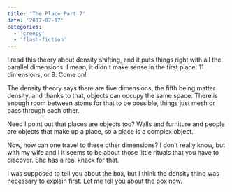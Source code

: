 ```yaml
---
title: 'The Place Part 7'
date: '2017-07-17'
categories:
  - 'creepy'
  - 'flash-fiction'
---
```


I read this theory about density shifting, and it puts things right with all the
parallel dimensions. I mean, it didn't make sense in the first place: 11
dimensions, or 9. Come on!

The density theory says there are five dimensions, the fifth being matter
density, and thanks to that, objects can occupy the same space. There is enough
room between atoms for that to be possible, things just mesh or pass through
each other.

Need I point out that places are objects too? Walls and furniture and people are
objects that make up a place, so a place is a complex object.

Now, how can one travel to these other dimensions? I don't really know, but with
my wife and I it seems to be about those little rituals that you have to
discover. She has a real knack for that.

I was supposed to tell you about the box, but I think the density thing was
necessary to explain first. Let me tell you about the box now.
